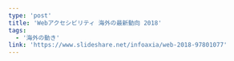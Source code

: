 ```yaml
---
type: 'post'
title: 'Webアクセシビリティ 海外の最新動向 2018'
tags:
  - '海外の動き'
link: 'https://www.slideshare.net/infoaxia/web-2018-97801077'
---
```

